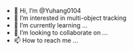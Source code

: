 - 👋 Hi, I’m @Yuhang0104
- 👀 I’m interested in multi-object tracking
- 🌱 I’m currently learning ...
- 💞️ I’m looking to collaborate on ...
- 📫 How to reach me ...

<!---
Yuhang0104/Yuhang0104 is a ✨ special ✨ repository because its `README.md` (this file) appears on your GitHub profile.
You can click the Preview link to take a look at your changes.
--->
